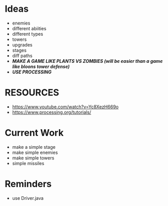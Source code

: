 Ideas
=====
 - enemies
  - different abiities
  - different types 
 - towers
  - upgrades
 - stages
  - diff paths
 - ***MAKE A GAME LIKE PLANTS VS ZOMBIES (will be easier than a game like bloons tower defense)***
 - ***USE PROCESSING***

RESOURCES
==========
 - https://www.youtube.com/watch?v=Yc8XezH669o
 - https://www.processing.org/tutorials/

Current Work
============
 - make a simple stage
 - make simple enemies
 - make simple towers
  - simple missiles


Reminders
========
 - use Driver.java


